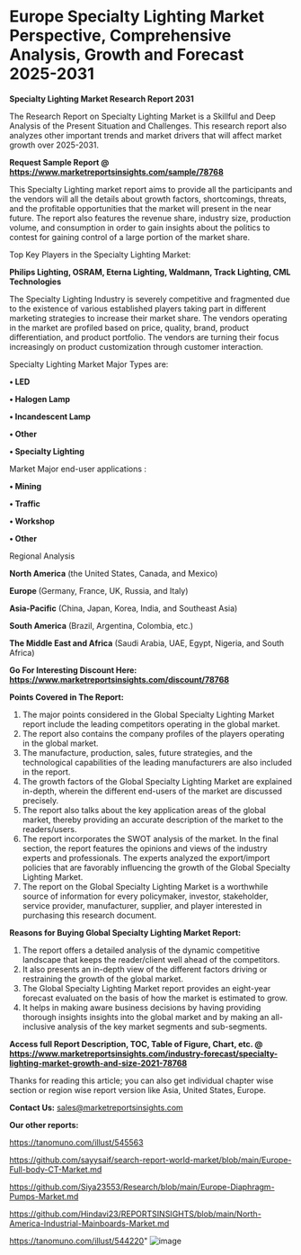 # Europe Specialty Lighting Market Perspective, Comprehensive Analysis, Growth and Forecast 2025-2031

<strong>Specialty Lighting Market Research Report 2031</strong>

The Research Report on Specialty Lighting Market is a Skillful and Deep Analysis of the Present Situation and Challenges. This research report also analyzes other important trends and market drivers that will affect market growth over 2025-2031.

<strong>Request Sample Report @ <a href=https://www.marketreportsinsights.com/sample/78768>https://www.marketreportsinsights.com/sample/78768</a></strong>

This Specialty Lighting market report aims to provide all the participants and the vendors will all the details about growth factors, shortcomings, threats, and the profitable opportunities that the market will present in the near future. The report also features the revenue share, industry size, production volume, and consumption in order to gain insights about the politics to contest for gaining control of a large portion of the market share.

Top Key Players in the Specialty Lighting Market:

<strong>Philips Lighting, OSRAM, Eterna Lighting, Waldmann, Track Lighting, CML Technologies</strong>

The Specialty Lighting Industry is severely competitive and fragmented due to the existence of various established players taking part in different marketing strategies to increase their market share. The vendors operating in the market are profiled based on price, quality, brand, product differentiation, and product portfolio. The vendors are turning their focus increasingly on product customization through customer interaction.

Specialty Lighting Market Major Types are:

<strong>• LED

• Halogen Lamp

• Incandescent Lamp

• Other

• Specialty Lighting</strong>

Market Major end-user applications :

<strong>• Mining

• Traffic

• Workshop

• Other</strong>

Regional Analysis

</u><strong><b>North America</b></strong> (the United States, Canada, and Mexico)

<strong><b>Europe </b></strong>(Germany, France, UK, Russia, and Italy)

<strong><b>Asia-Pacific</b></strong> (China, Japan, Korea, India, and Southeast Asia)

<strong><b>South America</b></strong> (Brazil, Argentina, Colombia, etc.)

<strong><b>The Middle East and Africa</b></strong> (Saudi Arabia, UAE, Egypt, Nigeria, and South Africa)

<strong>Go For Interesting Discount Here: <a href=https://www.marketreportsinsights.com/discount/78768>https://www.marketreportsinsights.com/discount/78768</a></strong>

<strong>Points Covered in The Report:</strong>
<ol>
  <li>The major points considered in the Global Specialty Lighting Market report include the leading competitors operating in the global market.</li>
  <li>The report also contains the company profiles of the players operating in the global market.</li>
  <li>The manufacture, production, sales, future strategies, and the technological capabilities of the leading manufacturers are also included in the report.</li>
  <li>The growth factors of the Global Specialty Lighting Market are explained in-depth, wherein the different end-users of the market are discussed precisely.</li>
  <li>The report also talks about the key application areas of the global market, thereby providing an accurate description of the market to the readers/users.</li>
  <li>The report incorporates the SWOT analysis of the market. In the final section, the report features the opinions and views of the industry experts and professionals. The experts analyzed the export/import policies that are favorably influencing the growth of the Global Specialty Lighting Market.</li>
  <li>The report on the Global Specialty Lighting Market is a worthwhile source of information for every policymaker, investor, stakeholder, service provider, manufacturer, supplier, and player interested in purchasing this research document.</li>
</ol>
<strong>Reasons for Buying Global Specialty Lighting Market Report:</strong>

<ol>
  <li>The report offers a detailed analysis of the dynamic competitive landscape that keeps the reader/client well ahead of the competitors.</li>
  <li>It also presents an in-depth view of the different factors driving or restraining the growth of the global market.</li>
  <li>The Global Specialty Lighting Market report provides an eight-year forecast evaluated on the basis of how the market is estimated to grow.</li>
  <li>It helps in making aware business decisions by having providing thorough insights insights into the global market and by making an all-inclusive analysis of the key market segments and sub-segments.</li>
</ol>
<strong>Access full Report Description, TOC, Table of Figure, Chart, etc. @ <a href=https://www.marketreportsinsights.com/industry-forecast/specialty-lighting-market-growth-and-size-2021-78768>https://www.marketreportsinsights.com/industry-forecast/specialty-lighting-market-growth-and-size-2021-78768</a></strong>


Thanks for reading this article; you can also get individual chapter wise section or region wise report version like Asia, United States, Europe.

<strong>Contact Us:</strong>
sales@marketreportsinsights.com

<strong>Our other reports:</strong>

<a href=https://tanomuno.com/illust/545563>https://tanomuno.com/illust/545563</a>

<a href=https://github.com/sayysaif/search-report-world-market/blob/main/Europe-Full-body-CT-Market.md>https://github.com/sayysaif/search-report-world-market/blob/main/Europe-Full-body-CT-Market.md</a>

<a href=https://github.com/Siya23553/Research/blob/main/Europe-Diaphragm-Pumps-Market.md>https://github.com/Siya23553/Research/blob/main/Europe-Diaphragm-Pumps-Market.md</a>

<a href=https://github.com/Hindavi23/REPORTSINSIGHTS/blob/main/North-America-Industrial-Mainboards-Market.md>https://github.com/Hindavi23/REPORTSINSIGHTS/blob/main/North-America-Industrial-Mainboards-Market.md</a>

<a href=https://tanomuno.com/illust/544220>https://tanomuno.com/illust/544220</a>"
![image](https://github.com/user-attachments/assets/fcde9085-7610-4324-8f7c-5ed8c9f7c283)
